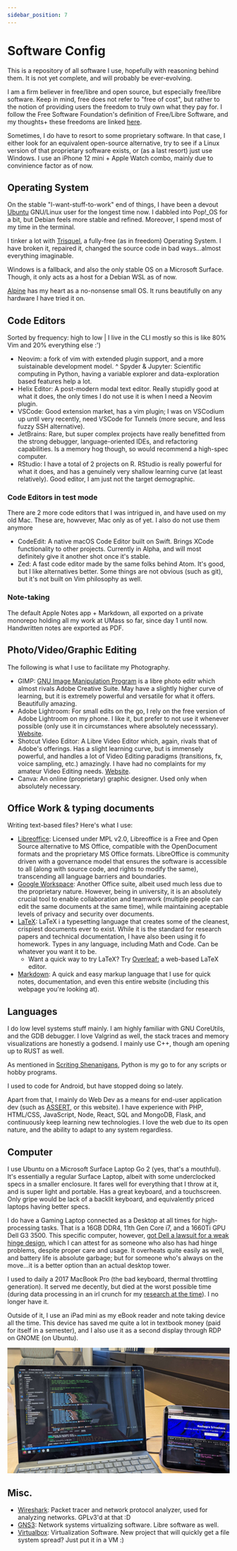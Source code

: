 ```yaml
---
sidebar_position: 7
---
```


# Software Config

This is a repository of all software I use, hopefully with reasoning behind them. It is not yet complete, and will probably be ever-evolving.

I am a firm believer in free/libre and open source, but especially free/libre software. Keep in mind, free does not refer to "free of cost", but rather to the notion of providing users the freedom to truly own what they pay for. I follow the Free Software Foundation's definition of Free/Libre Software, and my thoughts+ these freedoms are linked [here](/disclaimer_fsf).

Sometimes, I do have to resort to some proprietary software. In that case, I either look for an equivalent open-source alternative, try to see if a Linux version of that proprietary software exists, or (as a last resort) just use Windows. I use an iPhone 12 mini + Apple Watch combo, mainly due to convinience factor as of now.

## Operating System

On the stable "I-want-stuff-to-work" end of things, I have been a devout [Ubuntu](https://ubuntu.com) GNU/Linux user for the longest time now. I dabbled into Pop!_OS for a bit, but Debian feels more stable and refined. Moreover, I spend most of my time in the terminal.

I tinker a lot with [Trisquel](https://trisquel.info), a fully-free (as in freedom) Operating System. I have broken it, repaired it, changed the source code in bad ways...almost everything imaginable. 

Windows is a fallback, and also the only stable OS on a Microsoft Surface. Though, it only acts as a host for a Debian WSL as of now.

[Alpine](https://alpine.org) has my heart as a no-nonsense small OS. It runs beautifully on any hardware I have tried it on.

## Code Editors

Sorted by frequency: high to low | I live in the CLI mostly so this is like 80% Vim and 20% everything else :')

* Neovim: a fork of vim with extended plugin support, and a more suistainable development model. 
^ Spyder & Jupyter: Scientific computing in Python, having a variable explorer and data-exploration based features help a lot.
* Helix Editor: A post-modern modal text editor. Really stupidly good at what it does, the only times I do not use it is when I need a Neovim plugin.
* VSCode: Good extension market, has a vim plugin; I was on VSCodium up until very recently, need VSCode for Tunnels (more secure, and less fuzzy SSH alternative).
* JetBrains: Rare, but super complex projects have really benefitted from the strong debugger, language-oriented IDEs, and refactoring capabilities. Is a memory hog though, so would recommend a high-spec computer.
* RStudio: I have a total of 2 projects on R. RStudio is really powerful for what it does, and has a genuinely very shallow learning curve (at least relatively). Good editor, I am just not the target demographic.

### Code Editors in test mode

There are 2 more code editors that I was intrigued in, and have used on my old Mac. These are, howvever, Mac only as of yet. I also do not use them anymore

* CodeEdit: A native macOS Code Editor built on Swift. Brings XCode functionality to other projects. Currently in Alpha, and will most definitely give it another shot once it's stable.
* Zed: A fast code editor made by the same folks behind Atom. It's good, but I like alternatives better. Some things are not obvious (such as git), but it's not built on Vim philosophy as well. 

### Note-taking

The default Apple Notes app + Markdown, all exported on a private monorepo holding all my work at UMass so far, since day 1 until now. Handwritten notes are exported as PDF.

## Photo/Video/Graphic Editing

The following is what I use to facilitate my Photography. 

* GIMP: [GNU Image Manipulation Program](https://www.gimp.org/) is a libre photo editr which almost rivals Adobe Creative Suite. May have a slightly higher curve of learning, but it is extremely powerful and versatile for what it offers. Beautifully amazing.
* Adobe Lightroom: For small edits on the go, I rely on the free version of Adobe Lightroom on my phone. I like it, but prefer to not use it whenever possible (only use it in circumstances where absolutely necesssary). [Website](https://www.adobe.com/products/photoshop-lightroom.html).
* Shotcut Video Editor: A Libre Video Editor which, again, rivals that of Adobe's offerings. Has a slight learning curve, but is immensely powerful, and handles a lot of Video Editing paradigms (transitions, fx, voice sampling, etc.) amazingly. I have had no complaints for my amateur Video Editing needs. [Website](https://shotcut.org/).
* Canva: An online (proprietary) graphic designer. Used only when absolutely necessary. 

## Office Work & typing documents

Writing text-based files? Here's what I use:

* [Libreoffice](https://www.libreoffice.org/): Licensed under MPL v2.0, Libreoffice is a Free and Open Source alternative to MS Office, compatible with the OpenDocument formats and the proprietary MS Office formats. LibreOffice is community driven with a governance model that ensures the software is accessible to all (along with source code, and rights to modify the same), transcending all language barriers and boundaries.
* [Google Workspace](https://drive.google.com): Another Office suite, albeit used much less due to the proprietary nature. However, being in university, it is an absolutely crucial tool to enable collaboration and teamwork (multiple people can edit the same documents at the same time), while maintaining aceptable levels of privacy and security over documents.
* [LaTeX](https://www.latex-project.org/): LaTeX i a typesetting language that creates some of the cleanest, crispiest documents ever to exist. While it is the standard for research papers and technical documentation, I have also been using it fo homework. Types in any language, including Math and Code. Can be whatever you want it to be.
    * Want a quick way to try LaTeX? Try [Overleaf:](https://overleaf.com) a web-based LaTeX editor. 
* [Markdown](https://www.markdownguide.org/): A quick and easy markup language that I use for quick notes, documentation, and even this entire website (including this webpage you're looking at). 

## Languages

I do low level systems stuff mainly. I am highly familiar with GNU CoreUtils, and the GDB debugger. I love Valgrind as well, the stack traces and memory visualizations are honestly a godsend. I mainly use C++, though am opening up to RUST as well.

As mentioned in [Scriting Shenanigans](./scripting-shenanigans), Python is my go to for any scripts or hobby programs.

I used to code for Android, but have stopped doing so lately. 

Apart from that, I mainly do Web Dev as a means for end-user application dev (such as [ASSERT](https://suobset.github.io/assert), or this website). I have experience with PHP, HTML/CSS, JavaScript, Node, React, SQL and MongoDB, Flask, and continuously keep learning new technologies. I love the web due to its open nature, and the ability to adapt to any system regardless.

## Computer

I use Ubuntu on a Microsoft Surface Laptop Go 2 (yes, that's a mouthful). It's essentially a regular Surface Laptop, albeit with some underclocked specs in a smaller enclosure. It fares well for everything that I throw at it, and is super light and portable. Has a great keyboard, and a touchscreen. Only gripe would be lack of a backlit keyboard, and equivalently priced laptops having better specs.

I do have a Gaming Laptop connected as a Desktop at all times for high-processing tasks. That is a 16GB DDR4, 11th Gen Core i7, and a 1660Ti GPU Dell G3 3500. This specific computer, however, [got Dell a lawsuit for a weak hinge design](https://www.reddit.com/r/Dell/comments/j4buk9/class_action_lawsuit_against_dell_dell_g3_hinge/), which I can attest for as someone who also has had hinge problems, despite proper care and usage. It overheats quite easily as well, and battery life is absolute garbage; but for someone who's always on the move...it is a better option than an actual desktop tower.

I used to daily a 2017 MacBook Pro (the bad keyboard, thermal throttling generation). It served me decently, but died at the worst possible time (during data processing in an irl crunch for my [research at the time](https://suobset.github.io/iCons3)). I no longer have it.

Outside of it, I use an iPad mini as my eBook reader and note taking device all the time. This device has saved me quite a lot in textbook money (paid for itself in a semester), and I also use it as a second display through RDP on GNOME (on Ubuntu).

![iPad + Surface](./assets/tech-config-setup.jpg)

## Misc.

* [Wireshark](https://www.wireshark.org/): Packet tracer and network protocol analyzer, used for analyzing networks. GPLv3'd at that :D
* [GNS3](https://www.gns3.com/): Network systems virtualizing software. Libre software as well. 
* [Virtualbox](https://www.virtualbox.org/): Virtualization Software. New project that will quickly get a file system spread? Just put it in a VM :)